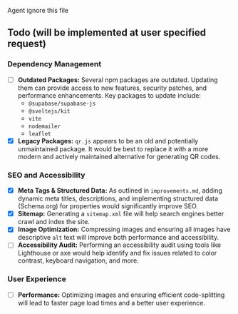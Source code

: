 Agent ignore this file

## Todo (will be implemented at user specified request)

### Dependency Management

- [ ] **Outdated Packages:** Several npm packages are outdated. Updating them can provide access to new features, security patches, and performance enhancements. Key packages to update include:
  - `@supabase/supabase-js`
  - `@sveltejs/kit`
  - `vite`
  - `nodemailer`
  - `leaflet`
- [x] **Legacy Packages:** `qr.js` appears to be an old and potentially unmaintained package. It would be best to replace it with a more modern and actively maintained alternative for generating QR codes.

### SEO and Accessibility

- [x] **Meta Tags & Structured Data:** As outlined in `improvements.md`, adding dynamic meta titles, descriptions, and implementing structured data (Schema.org) for properties would significantly improve SEO.
- [x] **Sitemap:** Generating a `sitemap.xml` file will help search engines better crawl and index the site.
- [x] **Image Optimization:** Compressing images and ensuring all images have descriptive `alt` text will improve both performance and accessibility.
- [ ] **Accessibility Audit:** Performing an accessibility audit using tools like Lighthouse or axe would help identify and fix issues related to color contrast, keyboard navigation, and more.

### User Experience

- [ ] **Performance:** Optimizing images and ensuring efficient code-splitting will lead to faster page load times and a better user experience.

